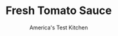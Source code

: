 ---
layout: ../../layouts/MarkdownPostLayout.astro
title: Fresh Tomato Sauce
author: America's Test Kitchen
pubDate: 2023-03-15
description: "Long-cooked tomato sauce offers great depth, but we wanted a midsummer sauce with fresh-off-the-vine tomato flavor."
image_url: https://res.cloudinary.com/hksqkdlah/image/upload/ar_1:1,c_fill,dpr_2.0,f_auto,fl_lossy.progressive.strip_profile,g_faces:auto,q_auto:low,w_344/36703_sfs-fresh-tomato-sauce-13
tags: ["Vegetables","Make Ahead","Quick","Sauces","Cookbook Collection"]
calories: 543
protein: 1
carbohydrates: 6
fats: 
fiber: 1
ingredients: ["3 tablespoons, extra-virgin olive oil","2 , garlic cloves, minced","2 pounds, plum tomatoes, cored and cut into 1/2-inch pieces","3/4 teaspoon, table salt","1/2 teaspoon, black pepper","1/2 teaspoon, sugar","2 tablespoons, chopped fresh basil"]
serves: 6
time: "25 minutes"
instructions: ["Heat oil and garlic in large saucepan over medium heat until garlic is fragrant but not browned, 1 to 2 minutes. Stir in tomatoes, 3/4 teaspoon salt, 1/2 teaspoon pepper, and sugar. Increase heat to medium-high and cook until tomatoes are broken down and sauce is slightly thickened, about 10 minutes. Stir in basil and season with salt and pepper to taste. Serve."]
nutrition: ["368 mg Potassium","38 mg Phosphorus","19 mg Calcium","17 mg Magnesium","298 mg Sodium","7 g Fat","4 g Monounsaturated","21 mg Vitamin C","1 g Fiber","23 µg Folate (food)","4 g Sugars","20 µg Vitamin K","144 g Water","6 g Carbs","23 µg Folate equivalent (total)","1 g Protein","1 mg Vitamin E","65 µg Vitamin A","90 kcal Energy","543 calories"]
notes: "Be sure to choose the ripest tomatoes you can find. While this sauce is best when eaten right away, it can be frozen for up to one month. If you plan to freeze it, hold off on adding the basil until right before serving. If you’re using exceptionally sweet in-season tomatoes, omit the sugar."
---